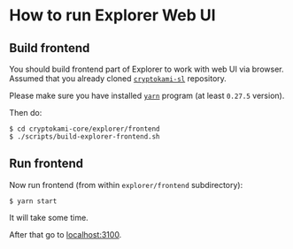 # How to run Explorer Web UI

## Build frontend

You should build frontend part of Explorer to work with web UI via browser. Assumed that you already cloned [`cryptokami-sl`](https://github.com/CryptoKami/cryptokami-sl) repository.

Please make sure you have installed [`yarn`](https://yarnpkg.com/lang/en/docs/install/) program (at least `0.27.5` version).

Then do:

```
$ cd cryptokami-core/explorer/frontend
$ ./scripts/build-explorer-frontend.sh
```

## Run frontend

Now run frontend (from within `explorer/frontend` subdirectory):

```
$ yarn start
```

It will take some time.

After that go to [localhost:3100](http://localhost:3100/).
